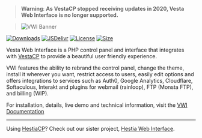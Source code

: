 > **Warning**: **As VestaCP stopped receiving updates in 2020, Vesta Web Interface is no longer supported.**

> ![VWI Banner](https://raw.githubusercontent.com/cdgco/VestaWebInterface/master/VWI%20Banner.png)

[![Downloads](https://img.shields.io/github/downloads/cdgco/VestaWebInterface/total)](https://github.com/cdgco/VestaWebInterface/releases)
[![JSDelivr](https://img.shields.io/jsdelivr/gh/hy/cdgco/VestaWebInterface)](https://www.jsdelivr.com/package/gh/cdgco/VestaWebInterface)
[![License](https://img.shields.io/github/license/cdgco/VestaWebInterface)](https://choosealicense.com/licenses/lgpl-3.0/)
[![Size](https://img.shields.io/github/repo-size/cdgco/VestaWebInterface)](https://github.com/cdgco/VestaWebInterface/releases)

Vesta Web Interface is a PHP control panel and interface that integrates with [VestaCP](https://vestacp.com) to provide a beautiful user friendly experience. 

VWI features the ability to rebrand the control panel, change the theme, install it wherever you want, restrict access to users, easily edit options and offers integrations to services such as Auth0, Google Analytics, Cloudflare, Softaculous, Interakt and plugins for webmail (rainloop), FTP (Monsta FTP), and billing (WIP).

For installation, details, live demo and technical information, visit the [VWI Documentation](http://vwi.cdgtech.one)

<hr>

Using [HestiaCP](https://hestiacp.com)? Check out our sister project, [Hestia Web Interface](https://github.com/cdgco/HestiaWebInterface).
